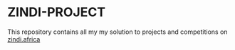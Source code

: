 # ZINDI-PROJECT
This repository contains all my my solution to projects and competitions on [zindi.africa](http://zindi.africa)
